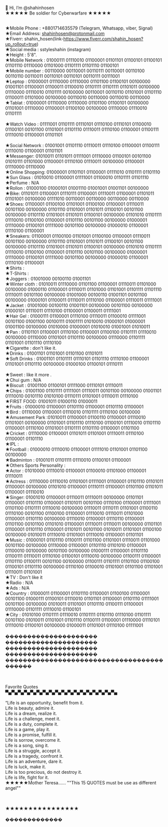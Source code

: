👋 Hi, I’m @shahinhosen <br>
 ★★★★★ Be soldier for Cyberwarfare  ★★★★★


<br>★Mobile Phone : +8801714635579 (Telegram, Whatsapp, viber, Signal) 
<br>★Email Address: shahinhosen@protonmail.com
<br>★Fiverr: shahin_hosen(link-https://www.fiverr.com/shahin_hosen?up_rollout=true)
<br>★Social media : sstyleshahin (instagram)
<br>★Height : 5'8".
<br>★Mobile Network :
01000111 01110010 01100001 01101101 01100101 01100101 01101110 01110000 01101000 01101111 01101110 01100101
<br>★Mobile number : 00110000 00110001 00110111 00110001 00110100 00110110 00110011 00110101 00110101 00110111 00111001 
<br>★Leptop : 01000001 01110000 01110000 01101100 01100101 00100000 01001101 01100001 01100011 01100010 01101111 01101111 01101011 00100000 01110000 01110010 01101111 00100000 00110001 00110110 01101001 01101110 01100011 01101000 00100000 00110010 00110000 00110010 00110000 
<br>★Tablat : 01000001 01110000 01110000 01101100 01100101 00100000 01101001 01110000 01100001 01100100 00100000 01110000 01110010 01101111  
<br>★Watch Video : 01111001 01101111 01110101 01110100 01110101 01100010 01100101 00101100 01101001 01101110 01110011 01110100 01100001 01100111 01110010 01100001 01101101  
<br>★Social Network : 01001001 01101110 01110011 01110100 01100001 01100111 01110010 01100001 01101101 
<br>★Messenger: 01010011 01101011 01111001 01110000 01100101 00101100 01010111 01101000 01100001 01110100 01110011 00100000 01100001 01110000 01110000 
<br>★Online Shopping: 01000001 01101101 01100001 01111010 01101111 01101110 
<br>★Sun Glass : 01010010 01100001 01111001 01100010 01101111 01101110 
<br>★Perfume : N/A
<br>★Rollon : 01000100 01000101 01001110 01001001 01001101 00100000
<br>★Bike: 01101011 01100001 01110111 01100001 01110011 01100001 01101011 01101001 00100000 01111010 00110001 00110000 00110000 00110000 
<br>★Shoes: 01100001 01100100 01101001 01100100 01100001 01110011 00101100 00100000 01101110 01101001 01101011 01100101 00101100 00100000 01101110 01101001 01101011 01100101 00100000 01101010 01101111 01110010 01100100 01100001 01101110 00101100 00100000 01000001 01110000 01100101 01111000 00101100 00100000 01000010 01100001 01110100 01100001
<br>★Sneakers: 01100001 01100100 01101001 01100100 01100001 01110011 00101100 00100000 01101110 01101001 01101011 01100101 00101100 00100000 01101110 01101001 01101011 01100101 00100000 01101010 01101111 01110010 01100100 01100001 01101110 00101100 00100000 01000001 01110000 01100101 01111000 00101100 00100000 01000010 01100001 01110100 01100001
<br>★Shirts : 
<br>★T-Shirts : 
<br>★Joggers : 01001000 00100110 01001101
<br>★Winter cloth : 01010011 01110000 01101100 01100001 01110011 01101000 00100000 01000110 01100001 01110011 01101000 01101001 01101111 01101110 01110011 00101100 00100000 01001000 00100110 01001101 00101100 00100000 01000101 01100011 01110011 01110100 01100001 01110011 01111001
<br>★Jacket : 01001000 00100110 01001101 00100000 00101100 00100000 01000101 01110011 01110100 01100001 01100011 01111001 
<br>★Hair Gel : 01000111 01100001 01110100 01110011 01100010 01111001 00101100 01001100 00100111 01001111 01010010 01000101 01000001 01001100 00100000 01010000 01000001 01010010 01001001 01010011 
<br>★Pan : 01101101 01100001 01110100 01100001 01100100 01101111 01110010 00100000 01110000 01101001 01101110 00100000 01110000 01101111 01101001 01101110 01110100 
<br>★Cigarette : don't like it.
<br>★Drinks : 01001101 01101001 01101100 01101011 
<br>★Soft Drinks : 01001101 01101111 01110101 01101110 01110100 01100001 01101001 01101110 00100000 01000100 01100101 01110111  
<br>★Sweet : like it more .
<br>★Chui gum : N/A
<br>★Biscuit : 01001100 01100101 01111000 01110101 01110011 
<br>★Chips : 01001100 01101111 01111001 01110011 00101100 00100000 01001101 01110010 00101110 01010100 01110111 01101001 01110011 01110100 
<br>★FIRST FOOD: 01001011 01000110 01000011 
<br>★Fruits : 01000010 01100001 01101110 01100001 01101110 01100001 
<br>★Bird : 01110000 01100001 01110010 01101111 01110100 00100000 
<br>★Amusement Park :01010011 01100001 01100110 01100001 01110010 01101001 00100000 01101001 01101110 01110100 01100101 01110010 01101110 01100001 01110100 01101001 01101111 01101110 01100001 01101100 
<br>★Cricket : 01110000 01100001 01101011 01101001 01110011 01110100 01100001 01101110 
<br>★IPL :
<br>★Football : 01000010 01110010 01100001 01111010 01101001 01101100 00100000
<br>★Badminton : 01001011 01101111 01110010 01100101 01100001 
<br>★Others Sports Personality : 
<br>★Actor : 01010000 01110010 01100001 01100010 01101000 01100001 01110011 
<br>★Actress : 01110000 01110010 01101001 01111001 01100001 01101110 01101011 01100001 00100000 01101010 01100001 01110111 01100001 01101100 01101011 01100001 01110010 
<br>★Singer: 01001010 01100001 01110011 01110011 00100000 01101101 01100001 01101110 01100001 01101011 00101100 01110100 01100001 01111001 01101100 01101111 01110010 00100000 01110011 01110111 01101001 01100110 01110100 00101100 01100100 01100001 01110010 01110011 01101000 01100001 01101110 00100000 01110010 01100001 01110110 01100001 01101100 00101100 01101010 01100001 01110011 01110011 00100000 01101101 01100001 01101110 01100001 01101011 00101100 01010011 01101001 01100100 00100000 01010011 01110010 01101001 01110010 01100001 01101101 
<br>★Music : 01000101 01101110 01100111 01101100 01101001 01110011 01101000 00101100 00100000 01110000 01100001 01101110 01101010 01100001 01100010 00100000 00101100 00100000 01000111 01100001 01101110 01100111 01110011 01110100 01100101 01110010 00100000 01100111 01100001 01101110 01100111 00101100 00100000 01100111 01101111 01101100 01100100 01100101 01101110 00100000 01110100 01100010 01101001 01101100 01101001 01110011 01101001 
<br>★TV : Don't like it
<br>★Radio : N/A
<br>★Ads : N/A
<br>★Country : 01000011 01100001 01101110 01100001 01100100 01100001 00101100 01000111 01100101 01110010 01101101 01100001 01101110 01111001 00101100 00100000 01010011 01101001 01101110 01100111 01100001 01110000 01101111 01110010 01100101 
<br>★City : 01010100 01101111 01110010 01101111 01101110 01110100 01101111 00101100 01010011 01101001 01101110 01100111 01100001 01110000 01110101 01110010 01100101 00100000 01000011 01101001 01110100 01111001 
<br><br>
���������������������
���������������������
���������������������
���������������������
������������������������������������������

<br><br>
Favorite Quotes<br>
▀▄▀▄▀▄▀▄▀▄▀▄▀▄▀▄▀▄▀▄▀▄▀▄▀▄▀▄▀▄▀▄▀▄▀▄<br><br>
“Life is an opportunity, benefit from it.
<br>Life is beauty, admire it.
<br>Life is a dream, realize it.
<br>Life is a challenge, meet it.
<br>Life is a duty, complete it.
<br>Life is a game, play it.
<br>Life is a promise, fulfill it.
<br>Life is sorrow, overcome it.
<br>Life is a song, sing it.
<br>Life is a struggle, accept it.
<br>Life is a tragedy, confront it.
<br>Life is an adventure, dare it.
<br>Life is luck, make it.
<br>Life is too precious, do not destroy it.
<br>Life is life, fight for it.
<br>★★★★★Mother Teresa......
""This 15  QUOTES must be use as different angel""

<br>
<br>
★★★★★★★★★★★★★★★★
<br><br>
�������������

<br>

<!---
shahinhosen/shahinhosen is a ✨ special ✨ repository because its `README.md` (this file) appears on your GitHub profile.
You can click the Preview link to take a look at your changes.

- 👋 Hi, I’m @shahinhosen
- 👀 I’m interested in ...
- 🌱 I’m currently learning ...
- 💞️ I’m looking to collaborate on ...
- 📫 How to reach me ...


--->
